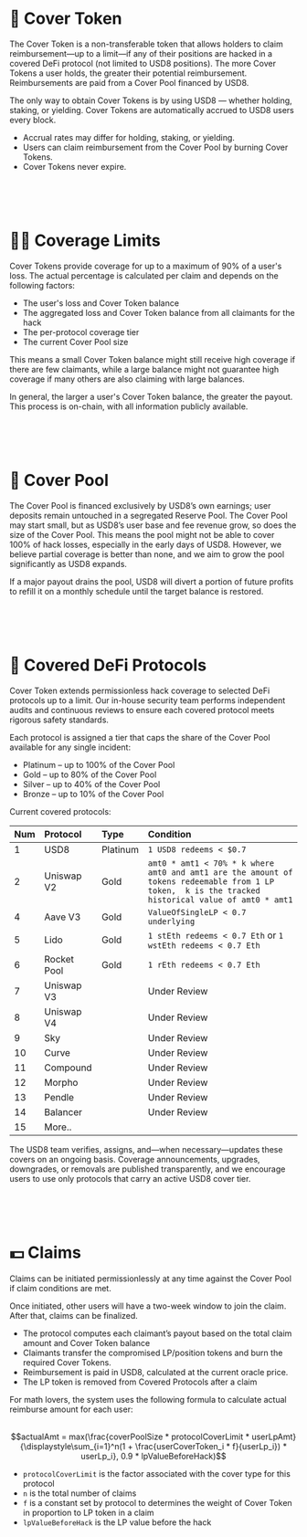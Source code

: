 # 🥷 Cover Token

The Cover Token is a non-transferable token that allows holders to claim reimbursement—up to a limit—if any of their positions are hacked in a covered DeFi protocol (not limited to USD8 positions). The more Cover Tokens a user holds, the greater their potential reimbursement. Reimbursements are paid from a Cover Pool financed by USD8.

The only way to obtain Cover Tokens is by using USD8 — whether holding, staking, or yielding. Cover Tokens are automatically accrued to USD8 users every block.

- Accrual rates may differ for holding, staking, or yielding.
- Users can claim reimbursement from the Cover Pool by burning Cover Tokens.
- Cover Tokens never expire.

<br/>
<br/>
<br/>

# 👌🏽 Coverage Limits

Cover Tokens provide coverage for up to a maximum of 90% of a user's loss. The actual percentage is calculated per claim and depends on the following factors:

- The user's loss and Cover Token balance
- The aggregated loss and Cover Token balance from all claimants for the hack
- The per-protocol coverage tier
- The current Cover Pool size

This means a small Cover Token balance might still receive high coverage if there are few claimants, while a large balance might not guarantee high coverage if many others are also claiming with large balances.

In general, the larger a user's Cover Token balance, the greater the payout. This process is on-chain, with all information publicly available.

<br/>
<br/>
<br/>

# 👛 Cover Pool

The Cover Pool is financed exclusively by USD8’s own earnings; user deposits remain untouched in a segregated Reserve Pool. The Cover Pool may start small, but as USD8’s user base and fee revenue grow, so does the size of the Cover Pool. This means the pool might not be able to cover 100% of hack losses, especially in the early days of USD8. However, we believe partial coverage is better than none, and we aim to grow the pool significantly as USD8 expands.

If a major payout drains the pool, USD8 will divert a portion of future profits to refill it on a monthly schedule until the target balance is restored.

<br/>
<br/>
<br/>

# 🤞 Covered DeFi Protocols

Cover Token extends permissionless hack coverage to selected DeFi protocols up to a limit. Our in-house security team performs independent audits and continuous reviews to ensure each covered protocol meets rigorous safety standards.

Each protocol is assigned a tier that caps the share of the Cover Pool available for any single incident:

- Platinum – up to 100% of the Cover Pool
- Gold – up to 80% of the Cover Pool
- Silver – up to 40% of the Cover Pool
- Bronze – up to 10% of the Cover Pool

Current covered protocols:

| Num | Protocol | Type | Condition |
|:---|:---|:---|:---|
| 1 | USD8 | Platinum | `1 USD8 redeems < $0.7`  |
| 2 | Uniswap V2 | Gold | `amt0 * amt1 < 70% * k where amt0 and amt1 are the amount of tokens redeemable from 1 LP token,  k is the tracked historical value of amt0 * amt1` |
| 4 | Aave V3 | Gold | `ValueOfSingleLP < 0.7 underlying` |
| 5 | Lido | Gold | `1 stEth redeems < 0.7 Eth` or `1 wstEth redeems < 0.7 Eth` |
| 6 | Rocket Pool | Gold | `1 rEth redeems < 0.7 Eth` |
| 7 | Uniswap V3 |  | Under Review |
| 8 | Uniswap V4 |  | Under Review |
| 9 | Sky |  | Under Review |
| 10 | Curve|  | Under Review |
| 11 | Compound |  | Under Review |
| 12 | Morpho |  | Under Review |
| 13 | Pendle|  | Under Review |
| 14 | Balancer |  | Under Review |
| 15 | More.. |  |  |

The USD8 team verifies, assigns, and—when necessary—updates these covers on an ongoing basis. Coverage announcements, upgrades, downgrades, or removals are published transparently, and we encourage users to use only protocols that carry an active USD8 cover tier.

<br/>
<br/>
<br/>

# 💵 Claims

Claims can be initiated permissionlessly at any time against the Cover Pool if claim conditions are met.

Once initiated, other users will have a two-week window to join the claim. After that, claims can be finalized.


- The protocol computes each claimant’s payout based on the total claim amount and Cover Token balance
- Claimants transfer the compromised LP/position tokens and burn the required Cover Tokens.
- Reimbursement is paid in USD8, calculated at the current oracle price.
- The LP token is removed from Covered Protocols after a claim


For math lovers, the system uses the following formula to calculate actual reimburse amount for each user: <br/><br/>

$$actualAmt = max(\frac{coverPoolSize * protocolCoverLimit * userLpAmt}{\displaystyle\sum_{i=1}^n(1 + \frac{userCoverToken_i * f}{userLp_i}) * userLp_i}, 0.9 * lpValueBeforeHack)$$

- `protocolCoverLimit` is the factor associated with the cover type for this protocol
- `n` is the total number of claims
- `f` is a constant set by protocol to determines the weight of Cover Token in proportion to LP token in a claim
- `lpValueBeforeHack` is the LP value before the hack



